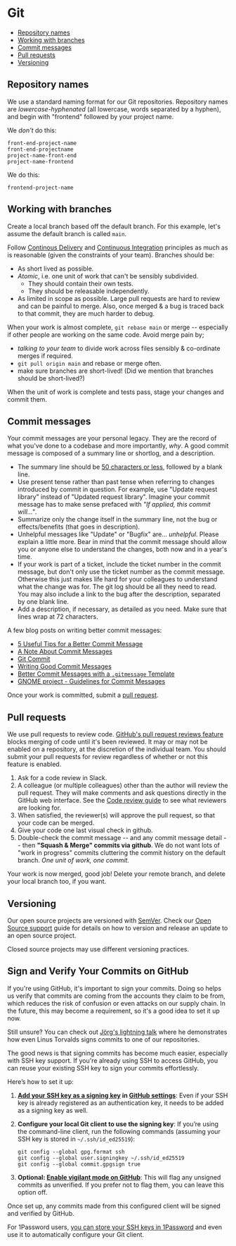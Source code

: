 # Git

- [Repository names](#repository-names)
- [Working with branches](#working-with-branches)
- [Commit messages](#commit-messages)
- [Pull requests](#pull-requests)
- [Versioning](#versioning)

## Repository names

We use a standard naming format for our Git repositories. Repository names are _lowercase-hyphenated_ (all lowercase, words separated by a hyphen), and begin with "frontend" followed by your project name.

We _don't_ do this:

```
front-end-project-name
front-end-projectname
project-name-front-end
project-name-frontend
```

We do this:

```
frontend-project-name
```

## Working with branches

Create a local branch based off the default branch. For this example, let's assume the default branch is called `main`.

Follow [Continous Delivery](https://martinfowler.com/bliki/ContinuousDelivery.html) and [Continuous Integration](https://martinfowler.com/articles/continuousIntegration.html) principles as much as is reasonable (given the constraints of your team). Branches should be:

* As short lived as possible.
* _Atomic_, i.e. one unit of work that can't be sensibly subdivided.
  * They should contain their own tests.
  * They should be releasable independently.
* As limited in scope as possible. Large pull requests are hard to review and can be painful to merge. Also, once merged & a bug is traced back to that commit, they are much harder to debug.

When your work is almost complete, `git rebase main` or merge -- especially if other people are working on the same code. Avoid merge pain by;

* _talking to your team_ to divide work across files sensibly & co-ordinate merges if required.
* `git pull origin main` and rebase or merge often.
* make sure branches are short-lived! (Did we mention that branches should be short-lived?)

When the unit of work is complete and tests pass, stage your changes and commit them.

## Commit messages

Your commit messages are your personal legacy. They are the record of what you've done to a codebase and more importantly, *why*. A good commit message is composed of a summary line or shortlog, and a description.

* The summary line should be [50 characters or less](http://stopwritingramblingcommitmessages.com/), followed by a blank line.
* Use present tense rather than past tense when referring to changes introduced by commit in question. For example, use "Update request library" instead of "Updated request library". Imagine your commit message has to make sense prefaced with _"If applied, this commit will..."_.
* Summarize only the change itself in the summary line, not the bug or effects/benefits (that goes in description).
* Unhelpful messages like "Update" or "Bugfix" are... _unhelpful_. Please explain a little more. Bear in mind that the commit message should allow you or anyone else to understand the changes, both now and in a year's time.
* If your work is part of a ticket, include the ticket number in the commit message, but don't only use the ticket number as the commit message. Otherwise this just makes life hard for your colleagues to understand what the change was for. The git log should be all they need to read. You may also include a link to the bug after the description, separated by one blank line.
* Add a description, if necessary, as detailed as you need. Make sure that lines wrap at 72 characters.

A few blog posts on writing better commit messages:

* [5 Useful Tips for a Better Commit Message](https://robots.thoughtbot.com/5-useful-tips-for-a-better-commit-message)
* [A Note About Commit Messages](http://tbaggery.com/2008/04/19/a-note-about-git-commit-messages.html)
* [Git Commit](http://chris.beams.io/posts/git-commit/)
* [Writing Good Commit Messages](https://github.com/erlang/otp/wiki/Writing-good-commit-messages)
* [Better Commit Messages with a `.gitmessage` Template](https://robots.thoughtbot.com/better-commit-messages-with-a-gitmessage-template)
* [GNOME project - Guidelines for Commit Messages](https://wiki.gnome.org/Git/CommitMessages)

Once your work is committed, submit a [pull request](https://help.github.com/articles/using-pull-requests/).

## Pull requests

We use pull requests to review code. [GitHub's pull request reviews feature](https://help.github.com/articles/about-pull-request-reviews/) blocks merging of code until it's been reviewed. It may or may not be enabled on a repository, at the discretion of the individual team. You should submit your pull requests for review regardless of whether or not this feature is enabled.

1. Ask for a code review in Slack.
2. A colleague (or multiple colleagues) other than the author will review the pull request. They will make comments and ask questions directly in the GitHub web interface. See the [Code review guide](../practices/code-review.md) to see what reviewers are looking for.
3. When satisfied, the reviewer(s) will approve the pull request, so that your code can be merged.
4. Give your code one last visual check in github.
5. Double-check the commit message -- and any commit message detail -- then **"Squash & Merge" commits via github**. We do not want lots of "work in progress" commits cluttering the commit history on the default branch. _One unit of work, one commit._

Your work is now merged, good job! Delete your remote branch, and delete your local branch too, if you want.

## Versioning

Our open source projects are versioned with [SemVer](semver.md). Check our [Open Source support](../practices/open-source-support.md) guide for details on how to version and release an update to an open source project.

Closed source projects may use different versioning practices.

## Sign and Verify Your Commits on GitHub

If you're using GitHub, it's important to sign your commits. Doing so helps us verify that commits are coming from the
accounts they claim to be from, which reduces the risk of confusion or even attacks on our supply chain. In the future,
this may become a requirement, so it's a good idea to set it up now.

Still unsure? You can check out [Jörg's lightning talk](https://ca.public.springernature.app/lightning-talks/2024-12-20/) where he demonstrates how even Linus Torvalds signs commits to
one of our repositories.

The good news is that signing commits has become much easier, especially with SSH key support. If you're already using
SSH to access GitHub, you can reuse your existing SSH key to sign your commits effortlessly.

Here’s how to set it up:

1. **[Add your SSH key as a signing key](https://docs.github.com/en/authentication/connecting-to-github-with-ssh/adding-a-new-ssh-key-to-your-github-account) in [GitHub settings](https://github.com/settings/keys)**: Even if your SSH key is already registered as an
   authentication key, it needs to be added as a signing key as well.

2. **Configure your local Git client to use the signing key**:
   If you’re using the command-line client, run the following commands (assuming your SSH key is stored in
   `~/.ssh/id_ed25519`):

   ```
   git config --global gpg.format ssh
   git config --global user.signingkey ~/.ssh/id_ed25519
   git config --global commit.gpgsign true
   ```

3. **Optional: [Enable vigilant mode on GitHub](https://docs.github.com/en/authentication/managing-commit-signature-verification/displaying-verification-statuses-for-all-of-your-commits)**: This will flag any unsigned commits as unverified. If you prefer not to
   flag them, you can leave this option off.

Once set up, any commits made from this configured client will be signed and verified by GitHub.

For 1Password users, [you can store your SSH keys in 1Password](https://developer.1password.com/docs/ssh/) and even use it to automatically configure your Git
client.